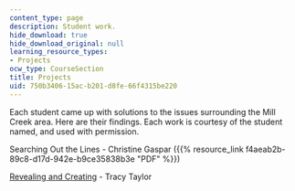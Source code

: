 ```yaml
---
content_type: page
description: Student work.
hide_download: true
hide_download_original: null
learning_resource_types:
- Projects
ocw_type: CourseSection
title: Projects
uid: 750b3406-15ac-b201-d8fe-66f4315be220
---
```


Each student came up with solutions to the issues surrounding the Mill Creek area. Here are their findings. Each work is courtesy of the student named, and used with permission.

Searching Out the Lines - Christine Gaspar ({{% resource_link f4aeab2b-89c8-d17d-942e-b9ce35838b3e "PDF" %}})

[Revealing and Creating](http://architecture.mit.edu/class/place/projects01/taylort/intention.html) - Tracy Taylor